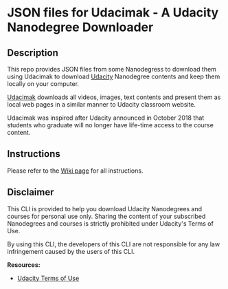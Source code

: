 # JSON files for Udacimak - A Udacity Nanodegree Downloader

## Description

This repo provides JSON files from some Nanodegress to download them using Udacimak to download
[Udacity](udacity.com) Nanodegree contents and keep them locally
on your computer.

[Udacimak](https://github.com/udacimak/udacimak) downloads all videos, images, text contents and present them as local
web pages in a similar manner to Udacity classroom website.

Udacimak was inspired after Udacity announced in October 2018 that students who
graduate will no longer have life-time access to the course content.

## Instructions

Please refer to the [Wiki page](https://github.com/udacimak/udacimak/wiki) for all instructions.

## Disclaimer

This CLI is provided to help you download Udacity Nanodegrees and
courses for personal use only.
Sharing the content of your subscribed Nanodegrees and courses is
strictly prohibited under Udacity's Terms of Use.

By using this CLI, the developers of this CLI are not responsible for any
law infringement caused by the users of this CLI.

__Resources:__
- [Udacity Terms of Use](https://www.udacity.com/legal/terms-of-use)
